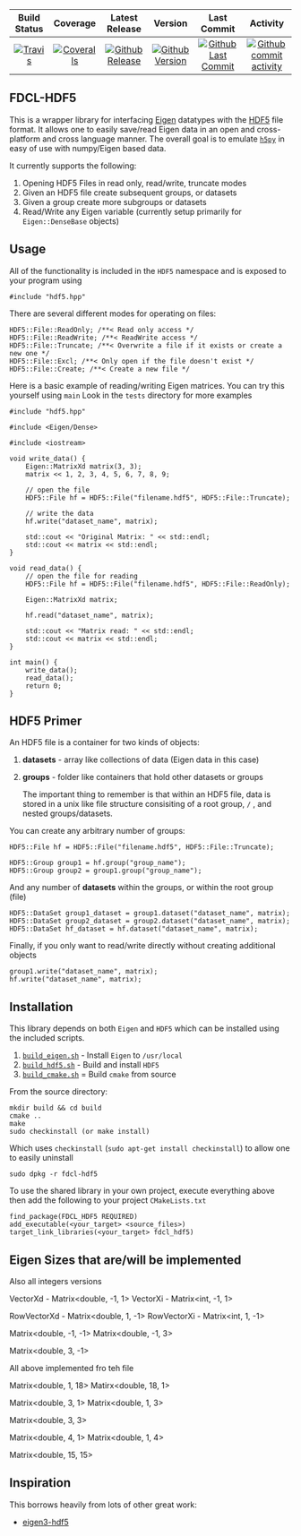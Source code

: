 | Build Status                             | Coverage                                    | Latest Release                                      | Version                                             | Last Commit                                                     | Activity
| :--------------------------------------: | :-------------:                             | :--------------------------:                        | :----:                                              | :------:                                                        | :------:
| [![Travis][travis_shield]][travis]       | [![Coveralls][coveralls_shield]][coveralls] | [![Github Release][release_shield]][github_release] | [![Github Version][version_shield]][github_version] | [![Github Last Commit][last_commit_shield]][github_last_commit] | [![Github commit activity][activity_shield]][github_activity]

[travis_shield]: https://travis-ci.org/skulumani/fdcl-hdf5.svg?branch=master 
[release_shield]: https://img.shields.io/github/release/skulumani/fdcl-hdf5.svg
[version_shield]: https://badge.fury.io/gh/skulumani%2Ffdcl-hdf5.svg
[last_commit_shield]: https://img.shields.io/github/last-commit/skulumani/fdcl-hdf5.svg
[activity_shield]: https://img.shields.io/github/commit-activity/y/skulumani/fdcl-hdf5.svg
[coveralls_shield]: https://coveralls.io/repos/github/skulumani/fdcl-hdf5/badge.svg?branch=master


[travis]: https://travis-ci.org/skulumani/fdcl-hdf5
[github_release]: https://github.com/skulumani/fdcl-hdf5/releases/latest
[github_version]: https://github.com/skulumani/fdcl-hdf5/releases/latest
[github_last_commit]: https://github.com/skulumani/fdcl-hdf5/commits/master
[github_activity]: https://github.com/skulumani/fdcl-hdf5/graphs/commit-activity
[coveralls]: https://coveralls.io/github/skulumani/fdcl-hdf5?branch=master

## FDCL-HDF5

This is a wrapper library for interfacing [Eigen](eigen.tuxfamily.org) datatypes with the [HDF5](https://support.hdfgroup.org/HDF5/) file format.
It allows one to easily save/read Eigen data in an open and cross-platform and cross language manner.
The overall goal is to emulate [`h5py`](http://docs.h5py.org/en/latest/quick.html) in easy of use with numpy/Eigen based data.

It currently supports the following:

1. Opening HDF5 Files in read only, read/write, truncate modes
2. Given an HDF5 file create subsequent groups, or datasets 
3. Given a group create more subgroups or datasets
4. Read/Write any Eigen variable (currently setup primarily for `Eigen::DenseBase` objects)

## Usage

All of the functionality is included in the `HDF5` namespace and is exposed to your program using

~~~
#include "hdf5.hpp"
~~~

There are several different modes for operating on files:

~~~
HDF5::File::ReadOnly; /**< Read only access */
HDF5::File::ReadWrite; /**< ReadWrite access */
HDF5::File::Truncate; /**< Overwrite a file if it exists or create a new one */
HDF5::File::Excl; /**< Only open if the file doesn't exist */
HDF5::File::Create; /**< Create a new file */
~~~

Here is a basic example of reading/writing Eigen matrices.
You can try this yourself using `main`
Look in the `tests` directory for more examples 
~~~
#include "hdf5.hpp"

#include <Eigen/Dense>

#include <iostream>

void write_data() {
    Eigen::MatrixXd matrix(3, 3);
    matrix << 1, 2, 3, 4, 5, 6, 7, 8, 9;

    // open the file 
    HDF5::File hf = HDF5::File("filename.hdf5", HDF5::File::Truncate);

    // write the data
    hf.write("dataset_name", matrix);
    
    std::cout << "Original Matrix: " << std::endl;
    std::cout << matrix << std::endl;
}

void read_data() {
    // open the file for reading
    HDF5::File hf = HDF5::File("filename.hdf5", HDF5::File::ReadOnly);

    Eigen::MatrixXd matrix;

    hf.read("dataset_name", matrix);
    
    std::cout << "Matrix read: " << std::endl;
    std::cout << matrix << std::endl;
}

int main() {
    write_data();
    read_data();
    return 0;
}
~~~

## HDF5 Primer

An HDF5 file is a container for two kinds of objects:

1. **datasets** - array like collections of data (Eigen data in this case)
2. **groups** - folder like containers that hold other datasets or groups

    The important thing to remember is that within an HDF5 file, data is stored in a unix like file structure consisiting of a root group, `/` , and nested groups/datasets.

You can create any arbitrary number of  groups:

~~~
HDF5::File hf = HDF5::File("filename.hdf5", HDF5::File::Truncate);

HDF5::Group group1 = hf.group("group_name");
HDF5::Group group2 = group1.group("group_name");
~~~

And any number of **datasets** within the groups, or within the root group (file)

~~~
HDF5::DataSet group1_dataset = group1.dataset("dataset_name", matrix);
HDF5::DataSet group2_dataset = group2.dataset("dataset_name", matrix);
HDF5::DataSet hf_dataset = hf.dataset("dataset_name", matrix);
~~~

Finally, if you only want to read/write directly without creating additional objects

~~~
group1.write("dataset_name", matrix);
hf.write("dataset_name", matrix);
~~~

## Installation

This library depends on both `Eigen` and `HDF5` which can be installed using the included scripts.

1. [`build_eigen.sh`]( ./scripts/buid_eigen.sh ) - Install `Eigen` to `/usr/local`
2. [`build_hdf5.sh`]( ./scripts/build_hdf5.sh ) - Build and install `HDF5`
3. [`build_cmake.sh`](./scripts/build_cmake.sh) = Build `cmake` from source

From the source directory:

~~~
mkdir build && cd build
cmake ..
make
sudo checkinstall (or make install)
~~~~

Which uses `checkinstall` (`sudo apt-get install checkinstall`) to allow one to easily uninstall

~~~
sudo dpkg -r fdcl-hdf5
~~~

To use the shared library in your own project, execute everything above then add the following to your project `CMakeLists.txt`

~~~
find_package(FDCL_HDF5 REQUIRED)
add_executable(<your_target> <source_files>)
target_link_libraries(<your_target> fdcl_hdf5)
~~~

## Eigen Sizes that are/will be implemented

Also all integers versions

VectorXd - Matrix<double, -1, 1>
VectorXi - Matrix<int, -1, 1>

RowVectorXd - Matrix<double, 1, -1>
RowVectorXi - Matrix<int, 1, -1>

Matrix<double, -1, -1>
Matrix<double, -1, 3>

Matrix<double, 3, -1> 

All above implemented fro teh file

Matrix<double, 1, 18>
Matirx<double, 18, 1>

Matrix<double, 3, 1>
Matrix<double, 1, 3>

Matrix<double, 3, 3>

Matrix<double, 4, 1>
Matrix<double, 1, 4>

Matrix<double, 15, 15>

## Inspiration

This borrows heavily from lots of other great work:

* [eigen3-hdf5](https://github.com/garrison/eigen3-hdf5)

